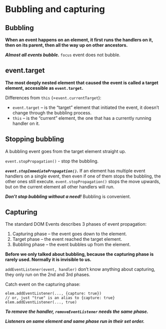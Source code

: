 # Bubbling and capturing

## Bubbling

**When an event happens on an element, it first runs the handlers on it, then on its parent, then all the way up on other ancestors.**

***Almost all events bubble.***
`focus` event does not bubble.

## event.target

**The most deeply nested element that caused the event is called a target element, accessible as `event.target`.**

Differences from `this` (=`event.currentTarget`):

- `event.target` – is the “target” element that initiated the event, it doesn’t change through the bubbling process. 
- `this` – is the “current” element, the one that has a currently running handler on it.

## Stopping bubbling

A bubbling event goes from the target element straight up.

`event.stopPropagation()` - stop the bubbling.

***`event.stopImmediatePropagation()`.***
If an element has multiple event handlers on a single event, then even if one of them stops the bubbling, the other ones still execute.
`event.stopPropagation()` stops the move upwards, but on the current element all other handlers will run.

***Don’t stop bubbling without a need!***
Bubbling is convenient.

## Capturing

The standard DOM Events describes 3 phases of event propagation:

1. Capturing phase – the event goes down to the element. 
2. Target phase – the event reached the target element. 
3. Bubbling phase – the event bubbles up from the element.

**Before we only talked about bubbling, because the capturing phase is rarely used. Normally it is invisible to us.**

`addEventListener(event, handler)` don’t know anything about capturing, they only run on the 2nd and 3rd phases.

Catch event on the capturing phase:

```
elem.addEventListener(..., {capture: true})
// or, just "true" is an alias to {capture: true}
elem.addEventListener(..., true)
```

***To remove the handler, `removeEventListener` needs the same phase.***

***Listeners on same element and same phase run in their set order.***

